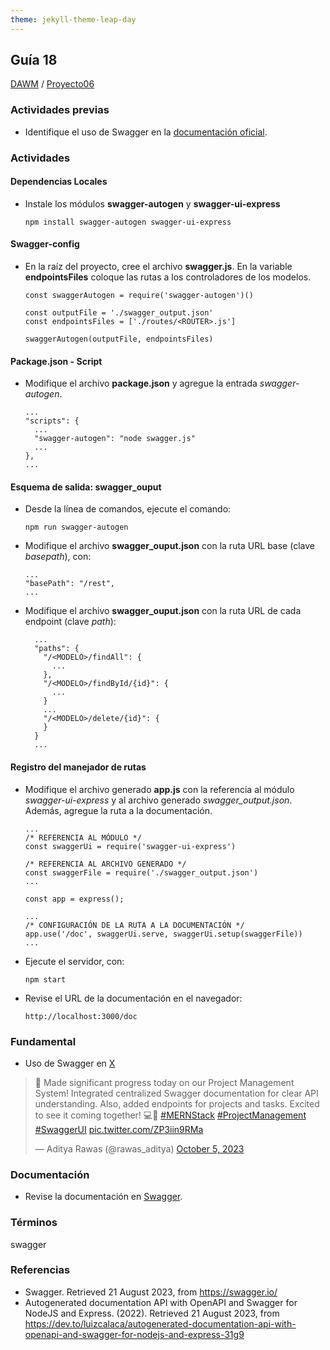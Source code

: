 ```yaml
---
theme: jekyll-theme-leap-day
---
```


## Guía 18

[DAWM](/DAWM/) / [Proyecto06](/DAWM/proyectos/2023/proyecto06)

### Actividades previas

* Identifique el uso de Swagger en la [documentación oficial](https://swagger.io/).

### Actividades

#### Dependencias Locales

* Instale los módulos **swagger-autogen** y **swagger-ui-express**

  ```
  npm install swagger-autogen swagger-ui-express
  ```

#### Swagger-config

* En la raíz del proyecto, cree el archivo **swagger.js**. En la variable **endpointsFiles** coloque las rutas a los controladores de los modelos.

  ```text
  const swaggerAutogen = require('swagger-autogen')()

  const outputFile = './swagger_output.json'
  const endpointsFiles = ['./routes/<ROUTER>.js']

  swaggerAutogen(outputFile, endpointsFiles)
  ```

#### Package.json - Script

* Modifique el archivo **package.json** y agregue la entrada _swagger-autogen_.

  ```text
  ...
  "scripts": {
    ...
    "swagger-autogen": "node swagger.js"
    ...
  },
  ...
  ```

#### Esquema de salida: swagger_ouput

* Desde la línea de comandos, ejecute el comando:

  ```
  npm run swagger-autogen
  ```

* Modifique el archivo **swagger_ouput.json** con la ruta URL base (clave _basepath_), con:

  ```text
  ...
  "basePath": "/rest",
  ...
  ```

* Modifique el archivo **swagger_ouput.json** con la ruta URL de cada endpoint (clave _path_):

  ```text
    ...
    "paths": {
      "/<MODELO>/findAll": {
        ...
      },
      "/<MODELO>/findById/{id}": {
        ...
      }
      ...
      "/<MODELO>/delete/{id}": {
      }
    }
    ...
  ```

#### Registro del manejador de rutas

* Modifique el archivo generado **app.js** con la referencia al módulo _swagger-ui-express_ y al archivo generado _swagger_output.json_. Además, agregue la ruta a la documentación.


  ```text
  ...
  /* REFERENCIA AL MÓDULO */
  const swaggerUi = require('swagger-ui-express')

  /* REFERENCIA AL ARCHIVO GENERADO */
  const swaggerFile = require('./swagger_output.json')
  ...

  const app = express();

  ...
  /* CONFIGURACIÓN DE LA RUTA A LA DOCUMENTACIÓN */
  app.use('/doc', swaggerUi.serve, swaggerUi.setup(swaggerFile))
  ...
  ```

* Ejecute el servidor, con:

  ```
  npm start
  ```

* Revise el URL de la documentación en el navegador:

  ```
  http://localhost:3000/doc
  ```


### Fundamental

* Uso de Swagger en [X](https://twitter.com/rawas_aditya/status/1709735670040694799)

<blockquote class="twitter-tweet" data-media-max-width="560"><p lang="en" dir="ltr">🚀 Made significant progress today on our Project Management System! Integrated centralized Swagger documentation for clear API understanding. Also, added endpoints for projects and tasks. Excited to see it coming together! 💻🔨 <a href="https://twitter.com/hashtag/MERNStack?src=hash&amp;ref_src=twsrc%5Etfw">#MERNStack</a> <a href="https://twitter.com/hashtag/ProjectManagement?src=hash&amp;ref_src=twsrc%5Etfw">#ProjectManagement</a> <a href="https://twitter.com/hashtag/SwaggerUI?src=hash&amp;ref_src=twsrc%5Etfw">#SwaggerUI</a> <a href="https://t.co/ZP3iin9RMa">pic.twitter.com/ZP3iin9RMa</a></p>&mdash; Aditya Rawas (@rawas_aditya) <a href="https://twitter.com/rawas_aditya/status/1709735670040694799?ref_src=twsrc%5Etfw">October 5, 2023</a></blockquote> <script async src="https://platform.twitter.com/widgets.js" charset="utf-8"></script>

### Documentación

* Revise la documentación en [Swagger](https://swagger.io/).

### Términos

swagger

### Referencias

* Swagger. Retrieved 21 August 2023, from https://swagger.io/
* Autogenerated documentation API with OpenAPI and Swagger for NodeJS and Express. (2022). Retrieved 21 August 2023, from https://dev.to/luizcalaca/autogenerated-documentation-api-with-openapi-and-swagger-for-nodejs-and-express-31g9